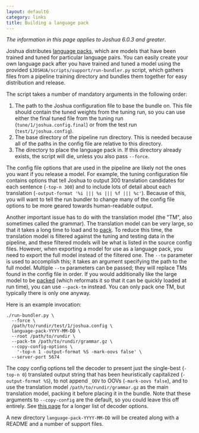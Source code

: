 ```yaml
---
layout: default6
category: links
title: Building a language pack
---
```


*The information in this page applies to Joshua 6.0.3 and greater*.

Joshua distributes [language packs](/language-packs), which are models
that have been trained and tuned for particular language pairs. You
can easily create your own language pack after you have trained and
tuned a model using the provided
`$JOSHUA/scripts/support/run-bundler.py` script, which gathers files
from a pipeline training directory and bundles them together for easy
distribution and release.

The script takes a number of mandatory arguments in the following
order:

1.  The path to the Joshua configuration file to base the bundle
    on. This file should contain the tuned weights from the tuning run, so
    you can use either the final tuned file from the tuning run
    (`tune/1/joshua.config.final`) or from the test run
    (`test/1/joshua.config`).
1.  The base directory of the pipeline run directory. This is needed
    because all of the paths in the config file are relative to this
    directory.
1.  The directory to place the language pack in. If this directory
    already exists, the script will die, unless you also pass `--force`.

The config file options that are used in the pipeline are likely not
the ones you want if you release a model. For example, the tuning
configuration file contains options that tell Joshua to output 300
translation candidates for each sentence (`-top-n 300`) and to include lots of
detail about each translation (`-output-format '%i ||| %s ||| %f ||| %c'`). 
Because of this, you will want to tell the run bundler to change many
of the config file options to be more geared towards human-readable
output. 

Another important issue has to do with the translation model (the
"TM", also sometimes called the grammar). The translation model can be
very large, so that it takes a long time to load and to
[pack](packing.html). To reduce this time, the translation model is
filtered against the tuning and testing data in the pipeline, and
these filtered models will be what is listed in the source config
files. However, when exporting a model for use as a language pack, you
need to export the full model instead of the filtered one. The
`--tm` parameter is used to accomplish this; it takes an argument
specifying the path to the full model. Multiple `--tm` parameters can
be passed; they will replace TMs found in the config file in order. If
you would additionally like the large model to be
[packed](packing.html) (which reformats it so that it can be quickly
loaded at run time), you can use `--pack-tm` instead. You can only
pack one TM, but typically there is only one anyway.

Here is an example invocation:

    ./run-bundler.py \
      --force \
      /path/to/rundir/test/1/joshua.config \
      language-pack-YYYY-MM-DD \
      --root /path/to/rundir \
      --pack-tm /path/to/rundir/grammar.gz \
      --copy-config-options \ 
        '-top-n 1 -output-format %S -mark-oovs false' \
      --server-port 5674

The copy config options tell the decoder to present just the
single-best (`-top-n 0`) translated output string that has been
heuristically capitalized (`-output-format %S`), to not append `_OOV`
to OOVs (`-mark-oovs false`), and to use the translation model
`/path/to/rundir/grammar.gz` as the main translation model, packing it
before placing it in the bundle. Note that these arguments to
`--copy-config` are the default, so you could leave this off entirely.
See [this page](decoder.html) for a longer list of decoder options.

A new directory `language-pack-YYYY-MM-DD` will be created along with
a README and a number of support files.
